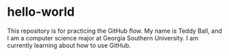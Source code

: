 # hello-world
This repository is for practicing the GitHub flow.
My name is Teddy Ball, and I am a computer science major at Georgia Southern University. I am currently learning about how to use GitHub.
